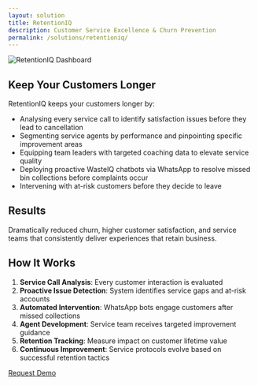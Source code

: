 ```yaml
---
layout: solution
title: RetentionIQ
description: Customer Service Excellence & Churn Prevention
permalink: /solutions/retentioniq/
---
```


<div class="product-image-container">
  <img src="{{ site.baseurl }}/assets/images/retentioniq-product.svg" alt="RetentionIQ Dashboard" class="product-image">
</div>

## Keep Your Customers Longer

RetentionIQ keeps your customers longer by:

- Analysing every service call to identify satisfaction issues before they lead to cancellation
- Segmenting service agents by performance and pinpointing specific improvement areas
- Equipping team leaders with targeted coaching data to elevate service quality
- Deploying proactive WasteIQ chatbots via WhatsApp to resolve missed bin collections before complaints occur
- Intervening with at-risk customers before they decide to leave

## Results

Dramatically reduced churn, higher customer satisfaction, and service teams that consistently deliver experiences that retain business.

## How It Works

1. **Service Call Analysis**: Every customer interaction is evaluated
2. **Proactive Issue Detection**: System identifies service gaps and at-risk accounts
3. **Automated Intervention**: WhatsApp bots engage customers after missed collections
4. **Agent Development**: Service team receives targeted improvement guidance
5. **Retention Tracking**: Measure impact on customer lifetime value
6. **Continuous Improvement**: Service protocols evolve based on successful retention tactics

<div class="cta-container">
    <a href="{{ site.baseurl }}/contact/" class="cta-button">Request Demo</a>
</div> 